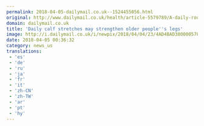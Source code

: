 ```yaml
---
permalink: 2018-04-05-dailymail.co.uk--1524455056.html
original: http://www.dailymail.co.uk/health/article-5579789/A-daily-round-easy-calf-stretches-strengthen-older-peoples-legs-restore-blood-flow.html?ITO=1490&ns_mchannel=rss&ns_campaign=1490
domain: dailymail.co.uk
title: 'Daily calf stretches may strengthen older people''s legs'
image: http://i.dailymail.co.uk/i/newpix/2018/04/04/23/4AD4BAD300000578-0-image-a-6_1522882480366.jpg
date: 2018-04-05 00:36:32
category: news_us
translations: 
 - 'es'
 - 'de'
 - 'ru'
 - 'ja'
 - 'fr'
 - 'it'
 - 'zh-CN'
 - 'zh-TW'
 - 'ar'
 - 'pt'
 - 'hy'
---
```


